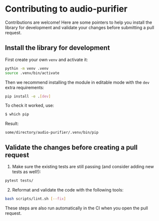 # Contributing to audio-purifier

Contributions are welcome! Here are some pointers to help you install the library for development and validate your changes before submitting a pull request.

## Install the library for development

First create your own `venv` and activate it:

```bash
pythin -m venv .venv
source .venv/bin/activate
```

Then we recommend installing the module in editable mode with the `dev` extra requirements:
```bash
pip install -e .[dev]
```

To check it worked, use:
```bash
$ which pip
```
Result:
```console
some/directory/audio-purifier/.venv/bin/pip
```

## Validate the changes before creating a pull request

1. Make sure the existing tests are still passing (and consider adding new tests as well!):

```bash
pytest tests/
```

2. Reformat and validate the code with the following tools:

```bash
bash scripts/lint.sh [--fix]
```

These steps are also run automatically in the CI when you open the pull request.
